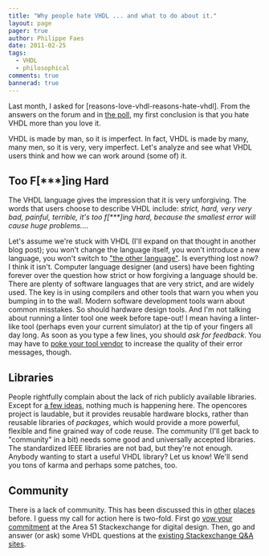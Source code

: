```yaml
---
title: "Why people hate VHDL ... and what to do about it."
layout: page 
pager: true
author: Philippe Faes
date: 2011-02-25
tags: 
  - VHDL
  - philosophical
comments: true
bannerad: true
---
```


Last month, I asked for [reasons-love-vhdl-reasons-hate-vhdl]. From the answers on the forum and in <a href="http://kiss.ly/h2IGY9">the poll</a>, my first conclusion is that you hate VHDL more than you love it. 

VHDL is made by man, so it is imperfect. In fact, VHDL is made by many, many men, so it is very, very imperfect. Let's analyze and see what VHDL users think and how we can work around (some of) it.

## Too F\[\*\*\*\]ing Hard

The VHDL language gives the impression that it is very unforgiving. The words that users choose to describe VHDL include: <em>strict, hard, very very bad, painful, terrible, it's too f\[\*\*\*\]ing hard, because the smallest error will cause huge problems...</em>.  

Let's assume we're stuck with VHDL (I'll expand on that thought in another blog post); you won't change the language itself, you won't introduce a new language, you won't switch to <a href="http://en.wikipedia.org/wiki/Verilog">"the other language"</a>. Is everything lost now? I think it isn't. Computer language designer (and users) have been fighting forever over the question how strict or how forgiving a language should be. There are plenty of software languages that are very strict, and are widely used. The key is in using compilers and other tools that warn you when you bumping in to the wall. Modern software development tools warn about common misstakes. So should hardware design tools. And I'm not talking about running a linter tool one week before tape-out! I mean having a linter-like tool (perhaps even your current simulator) at the tip of your fingers all day long. As soon as you type a few lines, you should <em>ask for feedback</em>. You may have to <a href="/tech/vhdl-recursion-and-useful-error-messages.html">poke your tool vendor</a> to increase the quality of their error messages, though.

## Libraries

People rightfully complain about the lack of rich publicly available libraries. Except for <a href="http://www.tekphile.com/2010/12/where-is-vhdls-jquery/">a few ideas</a>, nothing much is happening here. The opencores project is laudable, but it provides reusable hardware blocks, rather than reusable libraries of <em>packages</em>, which would provide a more powerful, flexible and fine grained way of code reuse. The community (I'll get back to "community" in a bit) needs some good and universally accepted libraries. The standardized IEEE libraries are not bad, but they're not enough. Anybody wanting to start a useful VHDL library? Let us know! We'll send you tons of karma and perhaps some patches, too.

## Community

There is a lack of community. This has been discussed this in <a href="/opinion/jan/most-needed-eda-innovation.html">other</a> <a href="/opinion/state-logic-design-internet-communities.html">places</a> before. I guess my call for action here is two-fold. First go <a href="http://area51.stackexchange.com/proposals/20632/programmable-logic-and-fpga-design">vow your commitment</a> at the Area 51 Stackexchange for digital design. Then, go and answer (or ask) some VHDL questions at the <a href="http://stackexchange.com/tagsets/5287/my-tags">existing Stackexchange Q&A sites</a>.
